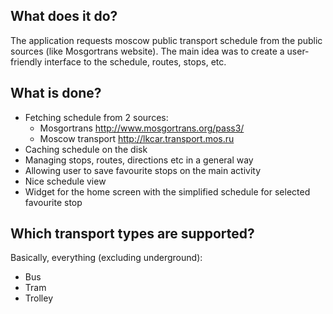 

## What does it do?
The application requests moscow public transport schedule from the public sources (like Mosgortrans website). The main idea was to create a user-friendly interface to the schedule, routes, stops, etc.

## What is done?
* Fetching schedule from 2 sources:
  * Mosgortrans http://www.mosgortrans.org/pass3/
  * Moscow transport http://lkcar.transport.mos.ru
* Caching schedule on the disk
* Managing stops, routes, directions etc in a general way
* Allowing user to save favourite stops on the main activity
* Nice schedule view
* Widget for the home screen with the simplified schedule for selected favourite stop

## Which transport types are supported?
Basically, everything (excluding underground):
* Bus
* Tram
* Trolley
